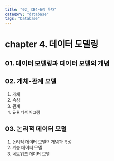 ```yaml
---
title: "02_ DB4~6장 목차"
category: "database"
tags: "Database"
---
```


# chapter 4. 데이터 모델링

## 01. 데이터 모델링과 데이터 모델의 개념



## 02. 개체-관계 모델

1. 개체
2. 속성
3. 관계
4. E-R 다이어그램

##  03. 논리적 데이터 모델 

1. 논리적 데이터 모델의 개념과 특성
2. 계층 데이터 모델
3. 네트워크 데이터 모델
